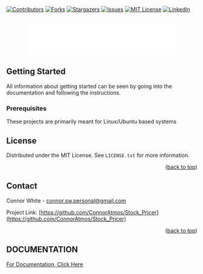 <!-- Improved compatibility of back to top link: See: https://github.com/othneildrew/Best-README-Template/pull/73 -->
<a name="readme-top"></a>
<!--
*** Thanks for checking out the Best-README-Template. If you have a suggestion
*** that would make this better, please fork the repo and create a pull request
*** or simply open an issue with the tag "enhancement".
*** Don't forget to give the project a star!
*** Thanks again! Now go create something AMAZING! :D
-->



<!-- PROJECT SHIELDS -->
<!--
*** I'm using markdown "reference style" links for readability.
*** Reference links are enclosed in brackets [ ] instead of parentheses ( ).
*** See the bottom of this document for the declaration of the reference variables
*** for contributors-url, forks-url, etc. This is an optional, concise syntax you may use.
*** https://www.markdownguide.org/basic-syntax/#reference-style-links
-->
[![Contributors][contributors-shield]][contributors-url]
[![Forks][forks-shield]][forks-url]
[![Stargazers][stars-shield]][stars-url]
[![Issues][issues-shield]][issues-url]
[![MIT License][license-shield]][license-url]
[![LinkedIn][linkedin-shield]][linkedin-url]



<!-- PROJECT LOGO -->
<br />
<div align="center">
  <a href="https://github.com/othneildrew/Best-README-Template">
    <img src="/storage/logo.png" alt="Logo" height="80">
  </a>
</div>



<!-- GETTING STARTED -->
## Getting Started

All information about getting started can be seen by going into the documentation and following the instructions.

### Prerequisites

These projects are primarily meant for Linux/Ubuntu based systems



<!-- LICENSE -->
## License

Distributed under the MIT License. See `LICENSE.txt` for more information.

<p align="right">(<a href="#readme-top">back to top</a>)</p>



<!-- CONTACT -->
## Contact

Connor White - connor.sw.personal@gmail.com

Project Link: [https://github.com/ConnorAtmos/Stock_Pricer](https://github.com/ConnorAtmos/Stock_Pricer)

<p align="right">(<a href="#readme-top">back to top</a>)</p>


<!-- MARKDOWN LINKS & IMAGES -->
<!-- https://www.markdownguide.org/basic-syntax/#reference-style-links -->
[contributors-shield]: https://img.shields.io/github/contributors/ConnorAtmos/Stock_Pricer.svg?style=for-the-badge
[contributors-url]: https://github.com/ConnorAtmos/Stock_Pricer/graphs/contributors
[forks-shield]: https://img.shields.io/github/forks/ConnorAtmos/Stock_Pricer.svg?style=for-the-badge
[forks-url]: https://github.com/ConnorAtmos/Stock_Pricer/network/members
[stars-shield]: https://img.shields.io/github/stars/ConnorAtmos/Stock_Pricer.svg?style=for-the-badge
[stars-url]: https://github.com/ConnorAtmos/Stock_Pricer/stargazers
[issues-shield]: https://img.shields.io/github/issues/ConnorAtmos/Stock_Pricer.svg?style=for-the-badge
[issues-url]: https://github.com/ConnorAtmos/Stock_Pricer/issues
[license-shield]: https://img.shields.io/github/license/ConnorAtmos/Stock_Pricer.svg?style=for-the-badge
[license-url]: https://github.com/ConnorAtmos/Stock_Pricer/blob/master/LICENSE.txt
[linkedin-shield]: https://img.shields.io/badge/-LinkedIn-black.svg?style=for-the-badge&logo=linkedin&colorB=555
[linkedin-url]: https://www.linkedin.com/in/connor-white-38a5501a0/


## DOCUMENTATION

[For Documentation, Click Here](docs/DOCS.md)

